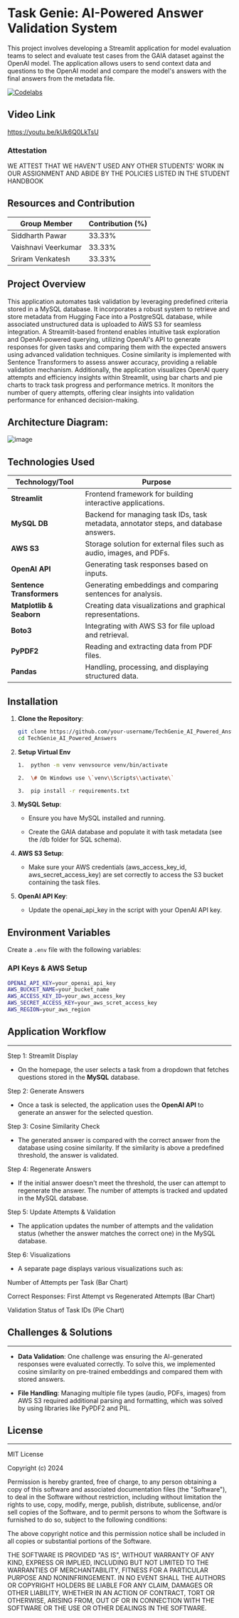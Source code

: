 # Task Genie: AI-Powered Answer Validation System

This project involves developing a Streamlit application for model evaluation teams to select and evaluate test cases from the GAIA dataset against the OpenAI model. The application allows users to send context data and questions to the OpenAI model and compare the model's answers with the final answers from the metadata file.

[![Codelabs](https://img.shields.io/badge/Codelabs-green?style=for-the-badge)](https://codelabs-preview.appspot.com/?file_id=11Bv8yal4awS5ywv5cM-QZX0SG4z43PxAG1WWGQWo7o0#0)

Video Link
----------------------
https://youtu.be/kUk6Q0LkTsU

### Attestation

WE ATTEST THAT WE HAVEN'T USED ANY OTHER STUDENTS' WORK IN OUR ASSIGNMENT AND ABIDE BY THE POLICIES LISTED IN THE STUDENT HANDBOOK

## Resources and Contribution

| Group Member        | Contribution (%) |
|---------------------|------------------|
| Siddharth Pawar     | 33.33%          |
| Vaishnavi Veerkumar | 33.33%          |
| Sriram Venkatesh    | 33.33%          |



## Project Overview

This application automates task validation by leveraging predefined criteria stored in a MySQL database. It incorporates a robust system to retrieve and store metadata from Hugging Face into a PostgreSQL database, while associated unstructured data is uploaded to AWS S3 for seamless integration.
A Streamlit-based frontend enables intuitive task exploration and OpenAI-powered querying, utilizing OpenAI's API to generate responses for given tasks and comparing them with the expected answers using advanced validation techniques. Cosine similarity is implemented with Sentence Transformers to assess answer accuracy, providing a reliable validation mechanism.
Additionally, the application visualizes OpenAI query attempts and efficiency insights within Streamlit, using bar charts and pie charts to track task progress and performance metrics. It monitors the number of query attempts, offering clear insights into validation performance for enhanced decision-making.

## Architecture Diagram:

![image](https://github.com/user-attachments/assets/29a1627c-b2c9-4690-a262-1ea5d34e8ef2)


## Technologies Used

| **Technology/Tool**     | **Purpose**                                                  |
|--------------------------|--------------------------------------------------------------|
| **Streamlit**            | Frontend framework for building interactive applications.    |
| **MySQL DB**             | Backend for managing task IDs, task metadata, annotator steps, and database answers. |
| **AWS S3**               | Storage solution for external files such as audio, images, and PDFs. |
| **OpenAI API**           | Generating task responses based on inputs.                  |
| **Sentence Transformers**| Generating embeddings and comparing sentences for analysis. |
| **Matplotlib & Seaborn** | Creating data visualizations and graphical representations.  |
| **Boto3**                | Integrating with AWS S3 for file upload and retrieval.       |
| **PyPDF2**               | Reading and extracting data from PDF files.                 |
| **Pandas**               | Handling, processing, and displaying structured data.       |


## Installation

1. **Clone the Repository**:
   ```bash
   git clone https://github.com/your-username/TechGenie_AI_Powered_Answers.git
   cd TechGenie_AI_Powered_Answers
2. **Setup Virtual Env**
    ```bash
    1.  python -m venv venvsource venv/bin/activate
    
    2.  \# On Windows use \`venv\\Scripts\\activate\`
    
    3.  pip install -r requirements.txt
    
3.  **MySQL Setup**:
    
    *   Ensure you have MySQL installed and running.
        
    *   Create the GAIA database and populate it with task metadata (see the /db folder for SQL schema).
        
4.  **AWS S3 Setup**:
    
    *   Make sure your AWS credentials (aws\_access\_key\_id, aws\_secret\_access\_key) are set correctly to access the S3 bucket containing the task files.
        
6.  **OpenAI API Key**:
    
    *   Update the openai_api_key in the script with your OpenAI API key.
        
## Environment Variables

Create a `.env` file with the following variables:

### API Keys & AWS Setup

```bash
OPENAI_API_KEY=your_openai_api_key
AWS_BUCKET_NAME=your_bucket_name
AWS_ACCESS_KEY_ID=your_aws_access_key
AWS_SECRET_ACCESS_KEY=your_aws_scret_access_key
AWS_REGION=your_aws_region
```

## Application Workflow
--------------------

Step 1: Streamlit Display
*   On the homepage, the user selects a task from a dropdown that fetches questions stored in the **MySQL** database.

Step 2: Generate Answers
*   Once a task is selected, the application uses the **OpenAI API** to generate an answer for the selected question.
    
Step 3: Cosine Similarity Check
*   The generated answer is compared with the correct answer from the database using cosine similarity. If the similarity is above a predefined threshold, the answer is validated.

Step 4: Regenerate Answers
*   If the initial answer doesn't meet the threshold, the user can attempt to regenerate the answer. The number of attempts is tracked and updated in the MySQL database.
    
Step 5: Update Attempts & Validation
*   The application updates the number of attempts and the validation status (whether the answer matches the correct one) in the MySQL database.
    
Step 6: Visualizations
*   A separate page displays various visualizations such as:
    
Number of Attempts per Task (Bar Chart)

Correct Responses: First Attempt vs Regenerated Attempts (Bar Chart)

Validation Status of Task IDs (Pie Chart)
        

    

## Challenges & Solutions
----------------------

*   **Data Validation**: One challenge was ensuring the AI-generated responses were evaluated correctly. To solve this, we implemented cosine similarity on pre-trained embeddings and compared them with stored answers.
    
*   **File Handling**: Managing multiple file types (audio, PDFs, images) from AWS S3 required additional parsing and formatting, which was solved by using libraries like PyPDF2 and PIL.

    



## License
-------

MIT License

Copyright (c) 2024

Permission is hereby granted, free of charge, to any person obtaining a copy of this software and associated documentation files (the "Software"), to deal in the Software without restriction, including without limitation the rights to use, copy, modify, merge, publish, distribute, sublicense, and/or sell copies of the Software, and to permit persons to whom the Software is furnished to do so, subject to the following conditions:

The above copyright notice and this permission notice shall be included in all copies or substantial portions of the Software.

THE SOFTWARE IS PROVIDED "AS IS", WITHOUT WARRANTY OF ANY KIND, EXPRESS OR IMPLIED, INCLUDING BUT NOT LIMITED TO THE WARRANTIES OF MERCHANTABILITY, FITNESS FOR A PARTICULAR PURPOSE AND NONINFRINGEMENT. IN NO EVENT SHALL THE AUTHORS OR COPYRIGHT HOLDERS BE LIABLE FOR ANY CLAIM, DAMAGES OR OTHER LIABILITY, WHETHER IN AN ACTION OF CONTRACT, TORT OR OTHERWISE, ARISING FROM, OUT OF OR IN CONNECTION WITH THE SOFTWARE OR THE USE OR OTHER DEALINGS IN THE SOFTWARE.

